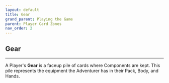 ```yaml
---
layout: default
title: Gear
grand_parent: Playing the Game
parent: Player Card Zones
nav_order: 2
---
```



## Gear

---

A Player's **Gear** is a faceup pile of cards where Components are kept. This pile represents the equipment the Adventurer has in their Pack, Body, and Hands. 